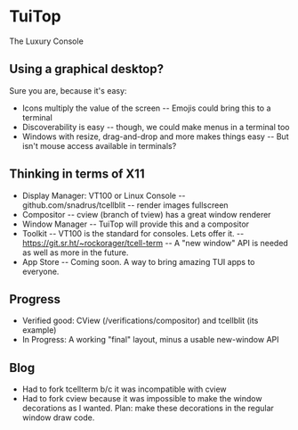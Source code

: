 # TuiTop
The Luxury Console

## Using a graphical desktop?
Sure you are, because it's easy: 
 - Icons multiply the value of the screen
   -- Emojis could bring this to a terminal
 - Discoverability is easy
   -- though, we could make menus in a terminal too
 - Windows with resize, drag-and-drop and more makes things easy
   -- But isn't mouse access available in terminals?

## Thinking in terms of X11
 - Display Manager:  VT100 or Linux Console
   -- github.com/snadrus/tcellblit  -- render images fullscreen
 - Compositor
   -- cview (branch of tview) has a great window renderer
 - Window Manager
   -- TuiTop will provide this and a compositor
 - Toolkit
   -- VT100 is the standard for consoles. Lets offer it.
   -- https://git.sr.ht/~rockorager/tcell-term
   -- A "new window" API is needed as well as more in the future.
 - App Store
   -- Coming soon. A way to bring amazing TUI apps to everyone.

## Progress
 - Verified good: CView (/verifications/compositor) and tcellblit (its example)
 - In Progress: A working "final" layout, minus a usable new-window API

## Blog
 - Had to fork tcellterm b/c it was incompatible with cview
 - Had to fork cview because it was impossible to make the window decorations as I wanted. 
     Plan: make these decorations in the regular window draw code. 
